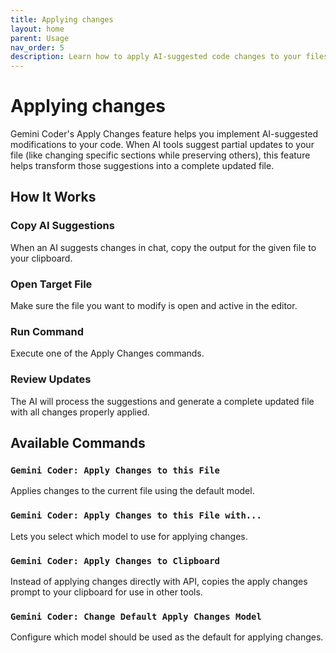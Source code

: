 ```yaml
---
title: Applying changes
layout: home
parent: Usage
nav_order: 5
description: Learn how to apply AI-suggested code changes to your files using Gemini Coder's Apply Changes feature
---
```


# Applying changes

Gemini Coder's Apply Changes feature helps you implement AI-suggested modifications to your code. When AI tools suggest partial updates to your file (like changing specific sections while preserving others), this feature helps transform those suggestions into a complete updated file.

## How It Works

### Copy AI Suggestions

When an AI suggests changes in chat, copy the output for the given file to your clipboard.

### Open Target File

Make sure the file you want to modify is open and active in the editor.

### Run Command

Execute one of the Apply Changes commands.

### Review Updates

The AI will process the suggestions and generate a complete updated file with all changes properly applied.

## Available Commands

### `Gemini Coder: Apply Changes to this File`

Applies changes to the current file using the default model.

### `Gemini Coder: Apply Changes to this File with...`

Lets you select which model to use for applying changes.

### `Gemini Coder: Apply Changes to Clipboard`

Instead of applying changes directly with API, copies the apply changes prompt to your clipboard for use in other tools.

### `Gemini Coder: Change Default Apply Changes Model`

Configure which model should be used as the default for applying changes.
